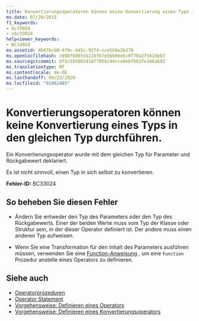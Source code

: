 ```yaml
---
title: Konvertierungsoperatoren können keine Konvertierung eines Typs in den gleichen Typ durchführen.
ms.date: 07/20/2015
f1_keywords:
- bc33024
- vbc33024
helpviewer_keywords:
- BC33024
ms.assetid: 4b47bcb0-4f0c-4d1c-9274-cce5b8e2b370
ms.openlocfilehash: c698f6803cb11bfb7e56b66ebc0f70a2f561de87
ms.sourcegitcommit: bf5c5850654187705bc94cc40ebfb62fe346ab02
ms.translationtype: MT
ms.contentlocale: de-DE
ms.lasthandoff: 09/23/2020
ms.locfileid: "91062485"
---
```

# <a name="conversion-operators-cannot-convert-from-a-type-to-the-same-type"></a>Konvertierungsoperatoren können keine Konvertierung eines Typs in den gleichen Typ durchführen.

Ein Konvertierungsoperator wurde mit dem gleichen Typ für Parameter und Rückgabewert deklariert.  
  
 Es ist nicht sinnvoll, einen Typ in sich selbst zu konvertieren.  
  
 **Fehler-ID:** BC33024  
  
## <a name="to-correct-this-error"></a>So beheben Sie diesen Fehler  
  
- Ändern Sie entweder den Typ des Parameters oder den Typ des Rückgabewerts. Einer der beiden Werte muss vom Typ der Klasse oder Struktur sein, in der dieser Operator definiert ist. Der andere muss einen anderen Typ aufweisen.  
  
- Wenn Sie eine Transformation für den Inhalt des Parameters ausführen müssen, verwenden Sie eine [Function-Anweisung](../language-reference/statements/function-statement.md) , um eine `Function` Prozedur anstelle eines Operators zu definieren.  
  
## <a name="see-also"></a>Siehe auch

- [Operatorprozeduren](../programming-guide/language-features/procedures/operator-procedures.md)
- [Operator Statement](../language-reference/statements/operator-statement.md)
- [Vorgehensweise: Definieren eines Operators](../programming-guide/language-features/procedures/how-to-define-an-operator.md)
- [Vorgehensweise: Definieren eines Konvertierungsoperators](../programming-guide/language-features/procedures/how-to-define-a-conversion-operator.md)
